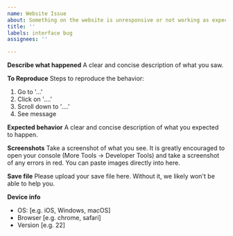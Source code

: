 ```yaml
---
name: Website Issue
about: Something on the website is unresponsive or not working as expected
title: ''
labels: interface bug
assignees: ''

---
```


**Describe what happened**
A clear and concise description of what you saw.

**To Reproduce**
Steps to reproduce the behavior:
1. Go to '...'
2. Click on '....'
3. Scroll down to '....'
4. See message

**Expected behavior**
A clear and concise description of what you expected to happen.

**Screenshots**
Take a screenshot of what you see. It is greatly encouraged to open your console (More Tools -> Developer Tools) and take a screenshot of any errors in red. You can paste images directly into here.

**Save file**
Please upload your save file here. Without it, we likely won't be able to help you.

**Device info**
 - OS: [e.g. iOS, Windows, macOS]
 - Browser [e.g. chrome, safari]
 - Version [e.g. 22]
